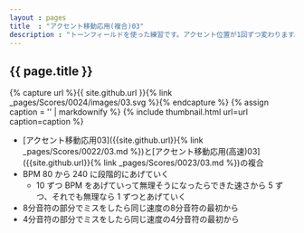 ```yaml
---
layout : pages
title  : "アクセント移動応用(複合)03"
description : "トーンフィールドを使った練習です。アクセント位置が1回ずつ変わります。途中で8分音符になります。"
---
```


## {{ page.title }}

{% capture url %}{{ site.github.url }}{% link _pages/Scores/0024/images/03.svg %}{% endcapture %}
{% assign caption = '' | markdownify %}
{% include thumbnail.html url=url caption=caption %}

* [アクセント移動応用03]({{site.github.url}}{% link _pages/Scores/0022/03.md %})と[アクセント移動応用(高速)03]({{site.github.url}}{% link _pages/Scores/0023/03.md %})の複合
* BPM 80 から 240 に段階的にあげていく
  * 10 ずつ BPM をあげていって無理そうになったらできた速さから 5 ずつ、それでも無理なら 1 ずつとあげていく
* 8分音符の部分でミスをしたら同じ速度の8分音符の最初から
* 4分音符の部分でミスをしたら同じ速度の4分音符の最初から
